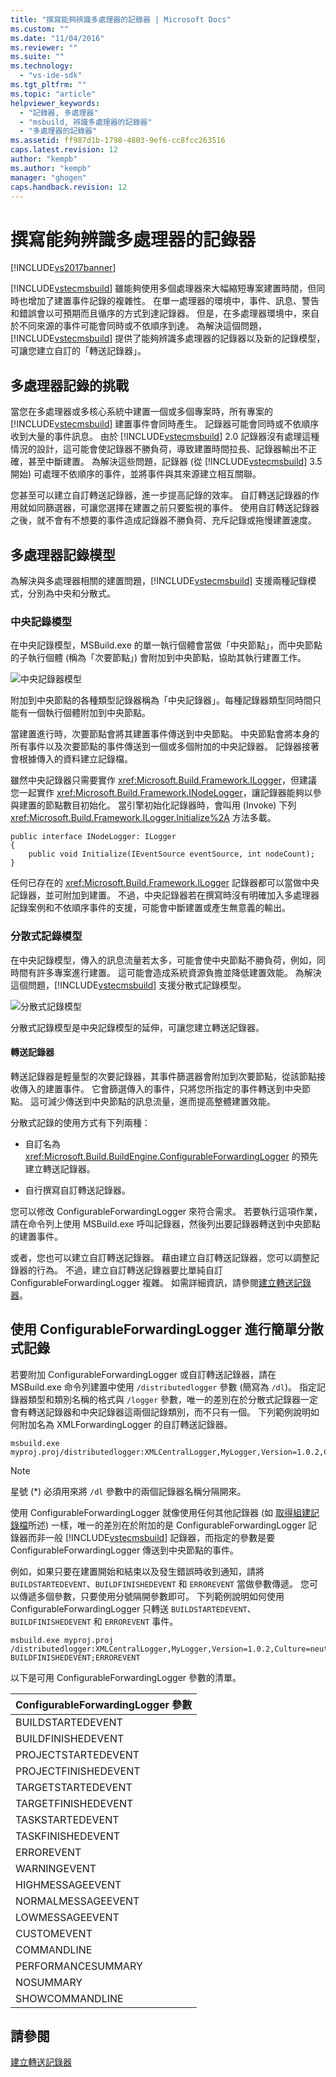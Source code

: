 ```yaml
---
title: "撰寫能夠辨識多處理器的記錄器 | Microsoft Docs"
ms.custom: ""
ms.date: "11/04/2016"
ms.reviewer: ""
ms.suite: ""
ms.technology: 
  - "vs-ide-sdk"
ms.tgt_pltfrm: ""
ms.topic: "article"
helpviewer_keywords: 
  - "記錄器, 多處理器"
  - "msbuild, 辨識多處理器的記錄器"
  - "多處理器的記錄器"
ms.assetid: ff987d1b-1798-4803-9ef6-cc8fcc263516
caps.latest.revision: 12
author: "kempb"
ms.author: "kempb"
manager: "ghogen"
caps.handback.revision: 12
---
```

# 撰寫能夠辨識多處理器的記錄器
[!INCLUDE[vs2017banner](../code-quality/includes/vs2017banner.md)]

[!INCLUDE[vstecmsbuild](../extensibility/internals/includes/vstecmsbuild_md.md)] 雖能夠使用多個處理器來大幅縮短專案建置時間，但同時也增加了建置事件記錄的複雜性。  在單一處理器的環境中，事件、訊息、警告和錯誤會以可預期而且循序的方式到達記錄器。  但是，在多處理器環境中，來自於不同來源的事件可能會同時或不依順序到達。  為解決這個問題，[!INCLUDE[vstecmsbuild](../extensibility/internals/includes/vstecmsbuild_md.md)] 提供了能夠辨識多處理器的記錄器以及新的記錄模型，可讓您建立自訂的「轉送記錄器」。  
  
## 多處理器記錄的挑戰  
 當您在多處理器或多核心系統中建置一個或多個專案時，所有專案的 [!INCLUDE[vstecmsbuild](../extensibility/internals/includes/vstecmsbuild_md.md)] 建置事件會同時產生。  記錄器可能會同時或不依順序收到大量的事件訊息。  由於 [!INCLUDE[vstecmsbuild](../extensibility/internals/includes/vstecmsbuild_md.md)] 2.0 記錄器沒有處理這種情況的設計，這可能會使記錄器不勝負荷，導致建置時間拉長、記錄器輸出不正確，甚至中斷建置。  為解決這些問題，記錄器 \(從 [!INCLUDE[vstecmsbuild](../extensibility/internals/includes/vstecmsbuild_md.md)] 3.5 開始\) 可處理不依順序的事件，並將事件與其來源建立相互關聯。  
  
 您甚至可以建立自訂轉送記錄器，進一步提高記錄的效率。  自訂轉送記錄器的作用就如同篩選器，可讓您選擇在建置之前只要監視的事件。  使用自訂轉送記錄器之後，就不會有不想要的事件造成記錄器不勝負荷、充斥記錄或拖慢建置速度。  
  
## 多處理器記錄模型  
 為解決與多處理器相關的建置問題，[!INCLUDE[vstecmsbuild](../extensibility/internals/includes/vstecmsbuild_md.md)] 支援兩種記錄模式，分別為中央和分散式。  
  
### 中央記錄模型  
 在中央記錄模型，MSBuild.exe 的單一執行個體會當做「中央節點」，而中央節點的子執行個體 \(稱為「次要節點」\) 會附加到中央節點，協助其執行建置工作。  
  
 ![中央記錄器模型](../msbuild/media/centralnode.png "CentralNode")  
  
 附加到中央節點的各種類型記錄器稱為「中央記錄器」。每種記錄器類型同時間只能有一個執行個體附加到中央節點。  
  
 當建置進行時，次要節點會將其建置事件傳送到中央節點。  中央節點會將本身的所有事件以及次要節點的事件傳送到一個或多個附加的中央記錄器。  記錄器接著會根據傳入的資料建立記錄檔。  
  
 雖然中央記錄器只需要實作 <xref:Microsoft.Build.Framework.ILogger>，但建議您一起實作 <xref:Microsoft.Build.Framework.INodeLogger>，讓記錄器能夠以參與建置的節點數目初始化。  當引擎初始化記錄器時，會叫用 \(Invoke\) 下列 <xref:Microsoft.Build.Framework.ILogger.Initialize%2A> 方法多載。  
  
```  
public interface INodeLogger: ILogger  
{  
    public void Initialize(IEventSource eventSource, int nodeCount);  
}  
```  
  
 任何已存在的 <xref:Microsoft.Build.Framework.ILogger> 記錄器都可以當做中央記錄器，並可附加到建置。  不過，中央記錄器若在撰寫時沒有明確加入多處理器記錄案例和不依順序事件的支援，可能會中斷建置或產生無意義的輸出。  
  
### 分散式記錄模型  
 在中央記錄模型，傳入的訊息流量若太多，可能會使中央節點不勝負荷，例如，同時間有許多專案進行建置。  這可能會造成系統資源負擔並降低建置效能。  為解決這個問題，[!INCLUDE[vstecmsbuild](../extensibility/internals/includes/vstecmsbuild_md.md)] 支援分散式記錄模型。  
  
 ![分散式記錄模型](../msbuild/media/distnode.png "DistNode")  
  
 分散式記錄模型是中央記錄模型的延伸，可讓您建立轉送記錄器。  
  
#### 轉送記錄器  
 轉送記錄器是輕量型的次要記錄器，其事件篩選器會附加到次要節點，從該節點接收傳入的建置事件。  它會篩選傳入的事件，只將您所指定的事件轉送到中央節點。  這可減少傳送到中央節點的訊息流量，進而提高整體建置效能。  
  
 分散式記錄的使用方式有下列兩種：  
  
-   自訂名為 <xref:Microsoft.Build.BuildEngine.ConfigurableForwardingLogger> 的預先建立轉送記錄器。  
  
-   自行撰寫自訂轉送記錄器。  
  
 您可以修改 ConfigurableForwardingLogger 來符合需求。  若要執行這項作業，請在命令列上使用 MSBuild.exe 呼叫記錄器，然後列出要記錄器轉送到中央節點的建置事件。  
  
 或者，您也可以建立自訂轉送記錄器。  藉由建立自訂轉送記錄器，您可以調整記錄器的行為。  不過，建立自訂轉送記錄器要比單純自訂 ConfigurableForwardingLogger 複雜。  如需詳細資訊，請參閱[建立轉送記錄器](../msbuild/creating-forwarding-loggers.md)。  
  
## 使用 ConfigurableForwardingLogger 進行簡單分散式記錄  
 若要附加 ConfigurableForwardingLogger 或自訂轉送記錄器，請在 MSBuild.exe 命令列建置中使用 `/distributedlogger` 參數 \(簡寫為 `/dl`\)。  指定記錄器類型和類別名稱的格式與 `/logger` 參數，唯一的差別在於分散式記錄器一定會有轉送記錄器和中央記錄器這兩個記錄類別，而不只有一個。  下列範例說明如何附加名為 XMLForwardingLogger 的自訂轉送記錄器。  
  
```  
msbuild.exe myproj.proj/distributedlogger:XMLCentralLogger,MyLogger,Version=1.0.2,Culture=neutral*XMLForwardingLogger,MyLogger,Version=1.0.2,Culture=neutral  
```  
  
> [!NOTE]
>  星號 \(\*\) 必須用來將 `/dl` 參數中的兩個記錄器名稱分隔開來。  
  
 使用 ConfigurableForwardingLogger 就像使用任何其他記錄器 \(如 [取得組建記錄檔](../msbuild/obtaining-build-logs-with-msbuild.md)所述\) 一樣，唯一的差別在於附加的是 ConfigurableForwardingLogger 記錄器而非一般 [!INCLUDE[vstecmsbuild](../extensibility/internals/includes/vstecmsbuild_md.md)] 記錄器，而指定的參數是要 ConfigurableForwardingLogger 傳送到中央節點的事件。  
  
 例如，如果只要在建置開始和結束以及發生錯誤時收到通知，請將 `BUILDSTARTEDEVENT`、`BUILDFINISHEDEVENT` 和 `ERROREVENT` 當做參數傳遞。  您可以傳遞多個參數，只要使用分號隔開參數即可。  下列範例說明如何使用 ConfigurableForwardingLogger 只轉送 `BUILDSTARTEDEVENT`、`BUILDFINISHEDEVENT` 和 `ERROREVENT` 事件。  
  
```  
msbuild.exe myproj.proj /distributedlogger:XMLCentralLogger,MyLogger,Version=1.0.2,Culture=neutral*ConfigureableForwardingLogger,C:\My.dll;BUILDSTARTEDEVENT; BUILDFINISHEDEVENT;ERROREVENT  
```  
  
 以下是可用 ConfigurableForwardingLogger 參數的清單。  
  
|ConfigurableForwardingLogger 參數|  
|-------------------------------------|  
|BUILDSTARTEDEVENT|  
|BUILDFINISHEDEVENT|  
|PROJECTSTARTEDEVENT|  
|PROJECTFINISHEDEVENT|  
|TARGETSTARTEDEVENT|  
|TARGETFINISHEDEVENT|  
|TASKSTARTEDEVENT|  
|TASKFINISHEDEVENT|  
|ERROREVENT|  
|WARNINGEVENT|  
|HIGHMESSAGEEVENT|  
|NORMALMESSAGEEVENT|  
|LOWMESSAGEEVENT|  
|CUSTOMEVENT|  
|COMMANDLINE|  
|PERFORMANCESUMMARY|  
|NOSUMMARY|  
|SHOWCOMMANDLINE|  
  
## 請參閱  
 [建立轉送記錄器](../msbuild/creating-forwarding-loggers.md)